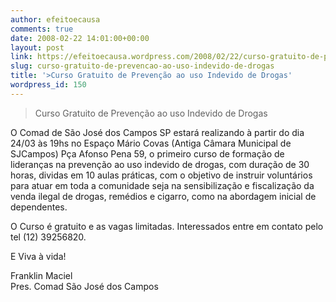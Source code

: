 ```yaml
---
author: efeitoecausa
comments: true
date: 2008-02-22 14:01:00+00:00
layout: post
link: https://efeitoecausa.wordpress.com/2008/02/22/curso-gratuito-de-prevencao-ao-uso-indevido-de-drogas/
slug: curso-gratuito-de-prevencao-ao-uso-indevido-de-drogas
title: '>Curso Gratuito de Prevenção ao uso Indevido de Drogas'
wordpress_id: 150
---
```


>Curso Gratuito de Prevenção ao uso Indevido de Drogas  
  


O Comad de São José dos Campos SP estará realizando à partir do dia 24/03 às 19hs no Espaço Mário Covas (Antiga Câmara Municipal de SJCampos) Pça Afonso Pena 59, o primeiro curso de formação de lideranças na prevenção ao uso indevido de drogas, com duração de 30 horas, dividas em 10 aulas práticas, com o objetivo de instruir voluntários para atuar em toda a comunidade seja na sensibilização e fiscalização da venda ilegal de drogas, remédios e cigarro, como na abordagem inicial de dependentes.  
  
O Curso é gratuito e as vagas limitadas. Interessados entre em contato  pelo tel (12) 39256820.  


  
E Viva à vida!  
  
Franklin Maciel  
Pres. Comad São José dos Campos   

